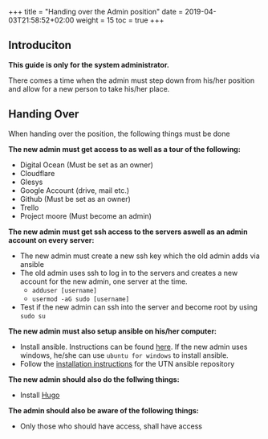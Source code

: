 +++
title = "Handing over the Admin position"
date =  2019-04-03T21:58:52+02:00
weight = 15
toc = true
+++

## Introduciton
**This guide is only for the system administrator.**

There comes a time when the admin must step down from his/her position and allow for a new person to take his/her place.

## Handing Over
When handing over the position, the following things must be done

**The new admin must get access to as well as a tour of the following:**

- Digital Ocean (Must be set as an owner)
- Cloudflare
- Glesys
- Google Account (drive, mail etc.)
- Github (Must be set as an owner)
- Trello
- Project moore (Must become an admin)

**The new admin must get ssh access to the servers aswell as an admin account on every server:**

- The new admin must create a new ssh key which the old admin adds via ansible
- The old admin uses ssh to log in to the servers and creates a new account for the new admin, one server at the time. 
    - `adduser [username]`
    - `usermod -aG sudo [username]`
- Test if the new admin can ssh into the server and become root by using `sudo su`

**The new admin must also setup ansible on his/her computer:**

- Install ansible. Instructions can be found [here](https://docs.ansible.com/ansible/latest/installation_guide/intro_installation.html). If the new admin uses windows, he/she can use `ubuntu for windows` to install ansible.
- Follow the [installation instructions](/development_tools/ansible/) for the UTN ansible repository

**The new admin should also do the follwing things:**

- Install [Hugo](https://gohugo.io/getting-started/installing)

**The admin should also be aware of the following things:**

- Only those who should have access, shall have access
